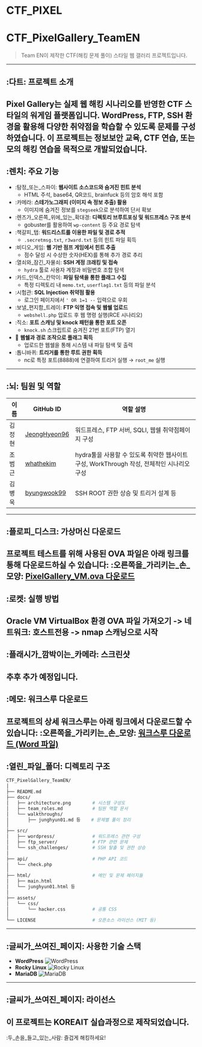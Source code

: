 # CTF_PIXEL
# CTF_PixelGallery_TeamEN
> Team EN이 제작한 CTF(해킹 문제 풀이) 스타일 웹 갤러리 프로젝트입니다.
---
## :다트: 프로젝트 소개
**Pixel Gallery**는 실제 웹 해킹 시나리오를 반영한 CTF 스타일의 워게임 플랫폼입니다.
WordPress, FTP, SSH 환경을 활용해 다양한 취약점을 학습할 수 있도록 문제를 구성하였습니다.
이 프로젝트는 정보보안 교육, CTF 연습, 또는 모의 해킹 연습을 목적으로 개발되었습니다.
---
## :렌치: 주요 기능
- :탐정_또는_스파이: **웹사이트 소스코드와 숨겨진 힌트 분석**
  - HTML 주석, base64, QR코드, brainfuck 등의 암호 해석 포함
- :카메라: **스테가노그래피 (이미지 속 정보 추출) 활용**
  - 이미지에 숨겨진 정보를 `stegseek`으로 분석하여 단서 확보
- :렌즈가_오른쪽_위에_있는_확대경: **디렉토리 브루트포싱 및 워드프레스 구조 분석**
  - gobuster를 활용하여 `wp-content` 등 주요 경로 탐색
- :책갈피_탭: **워드리스트를 이용한 파일 및 경로 추적**
  - `.secretmsg.txt`, `r3ward.txt` 등의 힌트 파일 획득
- :비디오_게임: **웹 기반 점프 게임에서 힌트 추출**
  - 점수 달성 시 수상한 숫자(HEX)를 통해 추가 경로 추리
- :열쇠와_잠긴_자물쇠: **SSH 계정 크래킹 및 접속**
  - `hydra` 툴로 사용자 계정과 비밀번호 조합 탐색
- :카드_인덱스_칸막이: **파일 탐색을 통한 플래그 수집**
  - 특정 디렉토리 내 `memo.txt`, `userflag1.txt` 등의 파일 분석
- :시험관: **SQL Injection 취약점 활용**
  - 로그인 페이지에서 `' OR 1=1 --` 입력으로 우회
- :보낼_편지함_트레이: **FTP 익명 접속 및 웹쉘 업로드**
  - `webshell.php` 업로드 후 웹 명령 실행(RCE 시나리오)
- :직소: **포트 스캐닝 및 knock 패턴을 통한 포트 오픈**
  - `knock.sh` 스크립트로 숨겨진 21번 포트(FTP) 열기
- :dna: **웹쉘과 경로 조작으로 플래그 획득**
  - 업로드한 웹쉘을 통해 시스템 내 파일 탐색 및 출력
- :톱니바퀴: **트리거를 통한 루트 권한 획득**
  - nc로 특정 포트(8888)에 연결하여 트리거 실행 → `root_me` 실행
---
## :뇌: 팀원 및 역할
| 이름       | GitHub ID         | 역할 설명                               |
|------------|------------------|----------------------------------------|
| 김정현     | [JeongHyeon96](https://github.com/JeongHyeon96) | 워드프레스, FTP 서버, SQLI, 웹쉘 취약점페이지 구성     |
| 조범근    | [whathekim](https://github.com/whathekim)       | hydra툴을 사용할 수 있도록 취약한 웹사이트 구성, WorkThrough 작성, 전체적인 시나리오 구성          |
| 김병욱    | [byungwook99](https://github.com/byungwook99)       | SSH ROOT 권한 상승 및 트리거 설계 등    |
---
## :플로피_디스크: 가상머신 다운로드
프로젝트 테스트를 위해 사용된 OVA 파일은 아래 링크를 통해 다운로드하실 수 있습니다:
:오른쪽을_가리키는_손_모양: [PixelGallery_VM.ova 다운로드](https://drive.google.com/file/d/1_gizfkVfZi1t7p3K2RI9asCyjgrrKsUH/view?usp=sharing)
---
## :로켓: 실행 방법
Oracle VM VirtualBox 환경
OVA 파일 가져오기 -> 네트워크: 호스트전용 -> nmap 스캐닝으로 시작
---
## :플래시가_깜박이는_카메라: 스크린샷
추후 추가 예정입니다.
---
## :메모: 워크스루 다운로드
프로젝트의 상세 워크스루는 아래 링크에서 다운로드할 수 있습니다:
:오른쪽을_가리키는_손_모양: [워크스루 다운로드 (Word 파일)](https://github.com/JeongHyeon96/CTF_PixelGallery_TeamEN/blob/main/EN_CTF%20walkthrough.docx)
---
## :열린_파일_폴더: 디렉토리 구조
```bash
CTF_PixelGallery_TeamEN/
│
├── README.md
├── docs/
│   ├── architecture.png        # 시스템 구성도
│   ├── team_roles.md           # 팀원 역할 문서
│   └── walkthroughs/
│       ├── junghyun01.md 등    # 문제별 풀이 정리
│
├── src/
│   ├── wordpress/              # 워드프레스 관련 구성
│   ├── ftp_server/             # FTP 관련 문제
│   └── ssh_challenges/         # SSH 탈출 및 권한 상승
│
├── api/                        # PHP API 코드
│   └── check.php
│
├── html/                       # 메인 및 문제 페이지들
│   ├── main.html
│   └── junghyun01.html 등
│
├── assets/
│   └── css/
│       └── hacker.css          # 공통 CSS
│
└── LICENSE                     # 오픈소스 라이선스 (MIT 등)
```
---
## :글씨가_쓰여진_페이지: 사용한 기술 스택
- **WordPress**
  ![WordPress](https://img.shields.io/badge/WordPress-21759B?style=for-the-badge&logo=wordpress&logoColor=white)
- **Rocky Linux**
  ![Rocky Linux](https://img.shields.io/badge/Rocky%20Linux-10B981?style=for-the-badge&logo=rockylinux&logoColor=white)
- **MariaDB**
  ![MariaDB](https://img.shields.io/badge/MariaDB-003545?style=for-the-badge&logo=mariadb&logoColor=white)
---
## :글씨가_쓰여진_페이지: 라이선스
이 프로젝트는 **KOREAIT** 실습과정으로 제작되었습니다.
---
:두_손을_들고_있는_사람: 즐겁게 해킹하세요!
